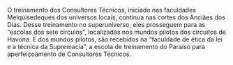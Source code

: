 ﻿O treinamento dos Consultores Técnicos, iniciado nas faculdades Melquisedeques dos universos locais, continua nas cortes dos Anciães dos Dias. Desse treinamento no superuniverso, eles prosseguem para as “escolas dos sete círculos”, localizadas nos mundos pilotos dos circuitos de Havona. E dos mundos pilotos, são recebidos na “faculdade de ética da lei e a técnica da Supremacia”, a escola de treinamento do Paraíso para aperfeiçoamento de Consultores Técnicos.